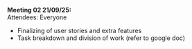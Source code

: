 **Meeting 02 21/09/25:**<br/>
Attendees: Everyone<br/>
* Finalizing of user stories and extra features
* Task breakdown and division of work (refer to google doc)
